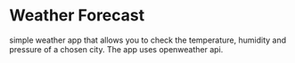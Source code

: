 # Weather Forecast
simple weather app that allows you to check the temperature, humidity and pressure of a chosen city.
The app uses openweather api.
